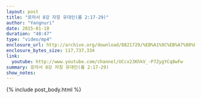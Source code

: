 ```yaml
---
layout: post
title: "로마서 8강 자칭 유대인(롬 2:17-29)"
author: "Yangnuri"
date: 2015-01-10
duration: "48:47"
type: "video/mp4"
enclosure_url: http://archive.org/download/8821729/%EB%A1%9C%EB%A7%88%EC%84%9C%208%EA%B0%95%20%EC%9E%90%EC%B9%AD%20%EC%9C%A0%EB%8C%80%EC%9D%B8%28%EB%A1%AC2_17-29%29.mp4
enclosure_bytes_size: 117,737,334 
link:
  youtube: http://www.youtube.com/channel/UCcx23KhkV_-P7ZygYCq8wFw
summary: 로마서 8강 자칭 유대인(롬 2:17-29)
show_notes:
---
```


{% include post_body.html %}
